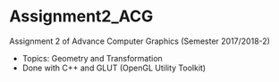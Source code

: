 # Assignment2_ACG
Assignment 2 of Advance Computer Graphics (Semester 2017/2018-2)
- Topics: Geometry and Transformation
- Done with C++ and GLUT (OpenGL Utility Toolkit)
